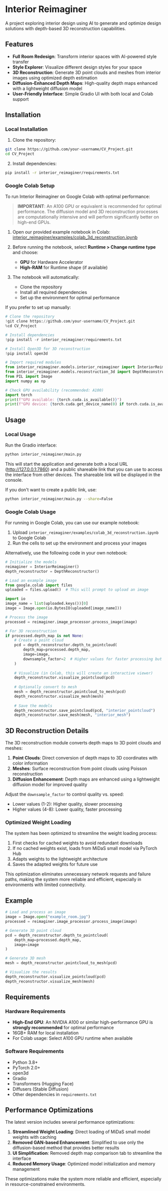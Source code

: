 # Interior Reimaginer

A project exploring interior design using AI to generate and optimize design solutions with depth-based 3D reconstruction capabilities.

## Features

- **Full Room Redesign**: Transform interior spaces with AI-powered style transfer
- **Style Explorer**: Visualize different design styles for your space
- **3D Reconstruction**: Generate 3D point clouds and meshes from interior images using optimized depth estimation
- **Diffusion-Enhanced Depth Maps**: High-quality depth maps enhanced with a lightweight diffusion model
- **User-Friendly Interface**: Simple Gradio UI with both local and Colab support

## Installation

### Local Installation

1. Clone the repository:
```bash
git clone https://github.com/your-username/CV_Project.git
cd CV_Project
```

2. Install dependencies:
```bash
pip install -r interior_reimaginer/requirements.txt
```

### Google Colab Setup

To run Interior Reimaginer on Google Colab with optimal performance:

> **IMPORTANT**: An A100 GPU or equivalent is recommended for optimal performance. The diffusion model and 3D reconstruction processes are computationally intensive and will perform significantly better on high-end GPUs.

1. Open our provided example notebook in Colab: [interior_reimaginer/examples/colab_3d_reconstruction.ipynb](https://colab.research.google.com/github/your-username/CV_Project/blob/main/interior_reimaginer/examples/colab_3d_reconstruction.ipynb)

2. Before running the notebook, select **Runtime > Change runtime type** and choose:
   - **GPU** for Hardware Accelerator
   - **High-RAM** for Runtime shape (if available)

3. The notebook will automatically:
   - Clone the repository
   - Install all required dependencies
   - Set up the environment for optimal performance

If you prefer to set up manually:

```python
# Clone the repository
!git clone https://github.com/your-username/CV_Project.git
%cd CV_Project

# Install dependencies
!pip install -r interior_reimaginer/requirements.txt

# Install Open3D for 3D reconstruction
!pip install open3d

# Import required modules
from interior_reimaginer.models.interior_reimaginer import InteriorReimaginer
from interior_reimaginer.models.reconstruction_3d import DepthReconstructor
from PIL import Image
import numpy as np

# Check GPU availability (recommended: A100)
import torch
print(f"GPU available: {torch.cuda.is_available()}")
print(f"GPU device: {torch.cuda.get_device_name(0) if torch.cuda.is_available() else 'None'}")
```

## Usage

### Local Usage

Run the Gradio interface:

```bash
python interior_reimaginer/main.py
```

This will start the application and generate both a local URL (http://127.0.0.1:7860) and a public shareable link that you can use to access the interface from other devices. The shareable link will be displayed in the console.

If you don't want to create a public link, use:

```bash
python interior_reimaginer/main.py --share=False
```

### Google Colab Usage

For running in Google Colab, you can use our example notebook:

1. Upload `interior_reimaginer/examples/colab_3d_reconstruction.ipynb` to Google Colab
2. Run the cells to set up the environment and process your images

Alternatively, use the following code in your own notebook:

```python
# Initialize the models
reimaginer = InteriorReimaginer()
depth_reconstructor = DepthReconstructor()

# Load an example image
from google.colab import files
uploaded = files.upload()  # This will prompt to upload an image

import io
image_name = list(uploaded.keys())[0]
image = Image.open(io.BytesIO(uploaded[image_name]))

# Process the image
processed = reimaginer.image_processor.process_image(image)

# For 3D reconstruction
if processed.depth_map is not None:
    # Create a point cloud
    pcd = depth_reconstructor.depth_to_pointcloud(
        depth_map=processed.depth_map,
        image=image,
        downsample_factor=2  # Higher values for faster processing but less detail
    )
    
    # Visualize (in Colab, this will create an interactive viewer)
    depth_reconstructor.visualize_pointcloud(pcd)
    
    # Optionally convert to mesh
    mesh = depth_reconstructor.pointcloud_to_mesh(pcd)
    depth_reconstructor.visualize_mesh(mesh)
    
    # Save the models
    depth_reconstructor.save_pointcloud(pcd, "interior_pointcloud")
    depth_reconstructor.save_mesh(mesh, "interior_mesh")
```

## 3D Reconstruction Details

The 3D reconstruction module converts depth maps to 3D point clouds and meshes:

1. **Point Clouds**: Direct conversion of depth maps to 3D coordinates with color information
2. **Meshes**: Surface reconstruction from point clouds using Poisson reconstruction
3. **Diffusion Enhancement**: Depth maps are enhanced using a lightweight diffusion model for improved quality

Adjust the `downsample_factor` to control quality vs. speed:
- Lower values (1-2): Higher quality, slower processing
- Higher values (4-8): Lower quality, faster processing

### Optimized Weight Loading

The system has been optimized to streamline the weight loading process:

1. First checks for cached weights to avoid redundant downloads
2. If no cached weights exist, loads from MiDaS small model via PyTorch Hub
3. Adapts weights to the lightweight architecture
4. Saves the adapted weights for future use

This optimization eliminates unnecessary network requests and failure paths, making the system more reliable and efficient, especially in environments with limited connectivity.

## Example

```python
# Load and process an image
image = Image.open("example_room.jpg")
processed = reimaginer.image_processor.process_image(image)

# Generate 3D point cloud
pcd = depth_reconstructor.depth_to_pointcloud(
    depth_map=processed.depth_map,
    image=image
)

# Generate 3D mesh
mesh = depth_reconstructor.pointcloud_to_mesh(pcd)

# Visualize the results
depth_reconstructor.visualize_pointcloud(pcd)
depth_reconstructor.visualize_mesh(mesh)
```

## Requirements

### Hardware Requirements
- **High-End GPU**: An NVIDIA A100 or similar high-performance GPU is **strongly recommended** for optimal performance
- 16GB+ RAM for local installation
- For Colab usage: Select A100 GPU runtime when available

### Software Requirements
- Python 3.8+
- PyTorch 2.0+
- open3d
- Gradio
- Transformers (Hugging Face)
- Diffusers (Stable Diffusion)
- Other dependencies in `requirements.txt`

## Performance Optimizations

The latest version includes several performance optimizations:

1. **Streamlined Weight Loading**: Direct loading of MiDaS small model weights with caching
2. **Removed GAN-based Enhancement**: Simplified to use only the diffusion-based method that provides better results
3. **UI Simplification**: Removed depth map comparison tab to streamline the interface
4. **Reduced Memory Usage**: Optimized model initialization and memory management

These optimizations make the system more reliable and efficient, especially in resource-constrained environments.
